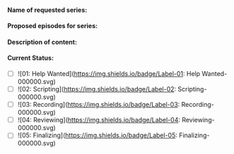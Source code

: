 #### Name of requested series:
<!-- Please add the name of the series you request to be created -->
#### Proposed episodes for series:
<!-- Please add the episodes to be included in lexicographical order -->
#### Description of content:
<!-- Please add a detailed description on what your requested series/videos should contain -->
#### Current Status:
<!-- Please tick the correct item, depending on the status of the issue -->
- [ ] ![01: Help Wanted](https://img.shields.io/badge/Label-01: Help Wanted-000000.svg)
- [ ] ![02: Scripting](https://img.shields.io/badge/Label-02: Scripting-000000.svg)
- [ ] ![03: Recording](https://img.shields.io/badge/Label-03: Recording-000000.svg)
- [ ] ![04: Reviewing](https://img.shields.io/badge/Label-04: Reviewing-000000.svg)
- [ ] ![05: Finalizing](https://img.shields.io/badge/Label-05: Finalizing-000000.svg)
